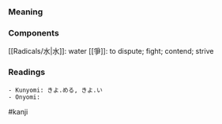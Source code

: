 ### Meaning



### Components

[[Radicals/水|水]]: water [[爭]]: to dispute; fight; contend; strive

### Readings

```
- Kunyomi: きよ.める, きよ.い
- Onyomi: 
```

#kanji